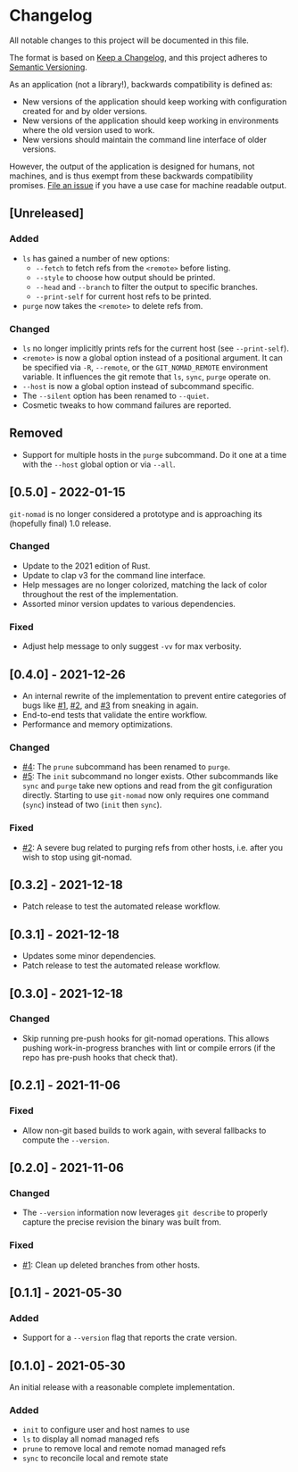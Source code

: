 # Changelog
All notable changes to this project will be documented in this file.

The format is based on [Keep a Changelog](https://keepachangelog.com/en/1.0.0/), and this project adheres to [Semantic Versioning](https://semver.org/spec/v2.0.0.html).

As an application (not a library!), backwards compatibility is defined as:

- New versions of the application should keep working with configuration created for and by older versions.
- New versions of the application should keep working in environments where the old version used to work.
- New versions should maintain the command line interface of older versions.

However, the output of the application is designed for humans, not machines, and is thus exempt from these backwards compatibility promises. [File an issue](https://github.com/rraval/git-nomad/issues/new) if you have a use case for machine readable output.

## [Unreleased]

### Added

- `ls` has gained a number of new options:
  - `--fetch` to fetch refs from the `<remote>` before listing.
  - `--style` to choose how output should be printed.
  - `--head` and `--branch` to filter the output to specific branches.
  - `--print-self` for current host refs to be printed.
- `purge` now takes the `<remote>` to delete refs from.

### Changed

- `ls` no longer implicitly prints refs for the current host (see `--print-self`).
- `<remote>` is now a global option instead of a positional argument. It can be specified via `-R`, `--remote`, or the `GIT_NOMAD_REMOTE` environment variable. It influences the git remote that `ls`, `sync`, `purge` operate on.
- `--host` is now a global option instead of subcommand specific.
- The `--silent` option has been renamed to `--quiet`.
- Cosmetic tweaks to how command failures are reported.

## Removed

- Support for multiple hosts in the `purge` subcommand. Do it one at a time with the `--host` global option or via `--all`.

## [0.5.0] - 2022-01-15

`git-nomad` is no longer considered a prototype and is approaching its (hopefully final) 1.0 release.

### Changed

- Update to the 2021 edition of Rust.
- Update to clap v3 for the command line interface.
- Help messages are no longer colorized, matching the lack of color throughout the rest of the implementation.
- Assorted minor version updates to various dependencies.

### Fixed

- Adjust help message to only suggest `-vv` for max verbosity.

## [0.4.0] - 2021-12-26

- An internal rewrite of the implementation to prevent entire categories of bugs like [#1][i1], [#2][i2], and [#3][i3] from sneaking in again.
- End-to-end tests that validate the entire workflow.
- Performance and memory optimizations.

### Changed

- [#4][i4]: The `prune` subcommand has been renamed to `purge`.
- [#5][i5]: The `init` subcommand no longer exists. Other subcommands like `sync` and `purge` take new options and read from the git configuration directly. Starting to use `git-nomad` now only requires one command (`sync`) instead of two (`init` then `sync`).

### Fixed

- [#2][i2]: A severe bug related to purging refs from other hosts, i.e. after you wish to stop using git-nomad.

## [0.3.2] - 2021-12-18

- Patch release to test the automated release workflow.

## [0.3.1] - 2021-12-18

- Updates some minor dependencies.
- Patch release to test the automated release workflow.

## [0.3.0] - 2021-12-18

### Changed

- Skip running pre-push hooks for git-nomad operations. This allows pushing work-in-progress branches with lint or compile errors (if the repo has pre-push hooks that check that).

## [0.2.1] - 2021-11-06

### Fixed

- Allow non-git based builds to work again, with several fallbacks to compute the `--version`.

## [0.2.0] - 2021-11-06

### Changed

- The `--version` information now leverages `git describe` to properly capture the precise revision the binary was built from.

### Fixed

- [#1][i1]: Clean up deleted branches from other hosts.

## [0.1.1] - 2021-05-30

### Added

- Support for a `--version` flag that reports the crate version.

## [0.1.0] - 2021-05-30

An initial release with a reasonable complete implementation.

### Added

- `init` to configure user and host names to use
- `ls` to display all nomad managed refs
- `prune` to remove local and remote nomad managed refs
- `sync` to reconcile local and remote state

[i1]: https://github.com/rraval/git-nomad/issues/1
[i2]: https://github.com/rraval/git-nomad/issues/2
[i3]: https://github.com/rraval/git-nomad/issues/3
[i4]: https://github.com/rraval/git-nomad/issues/4
[i5]: https://github.com/rraval/git-nomad/issues/5
